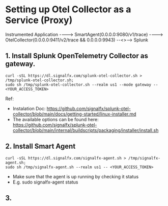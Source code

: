 # Setting up Otel Collector as a Service (Proxy)

Instrumented Application --<Zipkin>--> SmartAgent(0.0.0.0:9080/v1/trace) --<Zipkin>--> OtelCollector(0.0.0.0:9411/v2/trace && 0.0.0.0:9943) --<<Zipkin>>--> Splunk

## 1. Install Splunk OpenTelemetry Collector as gateway. 
```
curl -sSL https://dl.signalfx.com/splunk-otel-collector.sh > /tmp/splunk-otel-collector.sh;
sudo sh /tmp/splunk-otel-collector.sh --realm us1 --mode gateway -- <YOUR_ACCESS_TOKEN>
```

Ref:
- Instalation Doc: https://github.com/signalfx/splunk-otel-collector/blob/main/docs/getting-started/linux-installer.md
- The available options can be found here: https://github.com/signalfx/splunk-otel-collector/blob/main/internal/buildscripts/packaging/installer/install.sh

## 2. Install Smart Agent 

```
curl -sSL https://dl.signalfx.com/signalfx-agent.sh > /tmp/signalfx-agent.sh;
sudo sh /tmp/signalfx-agent.sh --realm us1 -- <YOUR_ACCESS_TOKEN>

```
- Make sure that the agent is up running by checking it status 
- E.g. sudo signalfx-agent status

## 3. 
 
